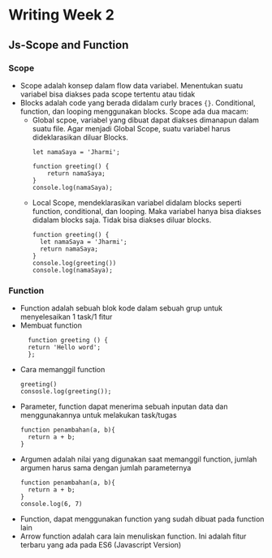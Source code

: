 # Writing Week 2
## Js-Scope and Function
### Scope
- Scope adalah konsep dalam flow data variabel. Menentukan suatu variabel bisa diakses pada scope tertentu atau tidak
- Blocks adalah code yang berada didalam curly braces `{}`. Conditional, function, dan  looping menggunakan blocks.
Scope ada dua macam:
  - Global scpoe, variabel yang dibuat dapat diakses dimanapun dalam suatu file. Agar menjadi Global Scope, suatu variabel harus dideklarasikan diluar Blocks.
    ```
    let namaSaya = 'Jharmi';

    function greeting() {
        return namaSaya;
    }
    console.log(namaSaya);
    ```
  - Local Scope, mendeklarasikan variabel didalam blocks seperti function, conditional, dan looping. Maka variabel hanya bisa diakses didalam blocks saja. Tidak bisa diakses diluar blocks.
    ```
    function greeting() {
      let namaSaya = 'Jharmi';
      return namaSaya;
    }
    console.log(greeting())
    console.log(namaSaya);
    ```
### Function    
- Function adalah sebuah blok kode dalam sebuah grup untuk menyelesaikan 1 task/1 fitur
- Membuat function
  ```
    function greeting () {
    return 'Hello word';
    };
  ```
- Cara memanggil function
  ```
  greeting()
  consosle.log(greeting());
  ```
- Parameter, function dapat menerima sebuah inputan data dan menggunakannya untuk melakukan task/tugas
    ```
    function penambahan(a, b){
      return a + b;
    }
    ```
- Argumen adalah nilai yang digunakan saat memanggil function, jumlah argumen harus sama dengan jumlah parameternya
    ```
    function penambahan(a, b){
      return a + b;
    }
    console.log(6, 7)
    ```
- Function, dapat menggunakan function yang sudah dibuat pada function lain
- Arrow function adalah cara lain menuliskan function. Ini adalah fitur terbaru yang ada pada ES6 (Javascript Version)











